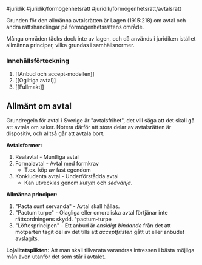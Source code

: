 #juridik #juridik/förmögenhetsrätt #juridik/förmögenhetsrätt/avtalsrätt 

Grunden för den allmänna avtalsrätten är Lagen (1915:218) om avtal och andra rättshandlingar på förmögenhetsrättens område.

Många områden täcks dock inte av lagen, och då används i juridiken istället allmänna principer, vilka grundas i samhällsnormer.
### Innehållsförteckning
1. [[Anbud och accept-modellen]]
2. [[Ogiltiga avtal]]
3. [[Fullmakt]]
## Allmänt om avtal
Grundregeln för avtal i Sverige är "avtalsfrihet", det vill säga att det skall gå att avtala om saker. Notera därför att stora delar av avtalsrätten är dispositiv, och alltså går att avtala bort.

**Avtalsformer:**
1. Realavtal - Muntliga avtal
2. Formalavtal - Avtal med formkrav
	- T.ex. köp av fast egendom
3. Konkludenta avtal - Underförstådda avtal
	- Kan utvecklas genom *kutym* och *sedvänja*.

**Allmänna principer:**
1. "Pacta sunt servanda" - Avtal skall hållas.
2. "Pactum turpe" - Olagliga eller omoraliska avtal förtjänar inte rättsordningens skydd. ^pactum-turpe
3. "Löftesprincipen" - Ett anbud är *ensidigt bindande* från det att motparten tagit del av det tills att *acceptfristen* gått ut eller anbudet avslagits.

**Lojalitetsplikten:**
Att man skall tillvarata varandras intressen i bästa möjliga mån även utanför det som står i avtalet.